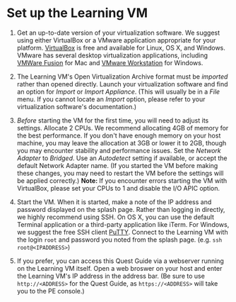 # Set up the Learning VM

1. Get an up-to-date version of your virtualization software. We suggest using
either VirtualBox or a VMware application appropriate for your platform.
[VirtualBox](https://www.virtualbox.org/wiki/Downloads) is free and available
for Linux, OS X, and Windows. VMware has several desktop virtualization applications,
including [VMWare Fusion](https://www.vmware.com/products/fusion/) for Mac and
[VMware Workstation](https://www.vmware.com/products/workstation/) for Windows.

2. The Learning VM's Open Virtualization Archive format must be *imported* rather
than opened directly. Launch your virtualization software and find an option for
*Import* or *Import Appliance*. (This will usually be in a *File* menu. If you
cannot locate an *Import* option, please refer to your virtualization software's
documentation.)

3. *Before* starting the VM for the first time, you will need to adjust its settings.
Allocate 2 CPUs. We recommend allocating 4GB of memory for the best performance. If you
don't have enough memory on your host machine, you may leave the allocation at 3GB or lower
it to 2GB, though you may encounter stability and performance issues. Set the *Network Adapter* to
*Bridged*. Use an *Autodetect* setting if available, or accept the default Network Adapter name.
(If you started the VM before making these changes, you may need to restart the VM
before the settings will be applied correctly.) **Note:** If you encounter
errors starting the VM with VirtualBox, please set your CPUs to 1 and disable the I/O APIC
option.

4. Start the VM. When it is started, make a note of the IP address and password displayed
on the splash page. Rather than logging in directly, we highly recommend using SSH. On OS X,
you can use the default Terminal application or a third-party application like iTerm.
For Windows, we suggest the free SSH client [PuTTY](http://www.putty.org/).
Connect to the Learning VM with the login `root` and password you noted from the splash page.
(e.g. `ssh root@<IPADDRESS>`)

5. If you prefer, you can access this Quest Guide via a webserver running on the Learning VM
itself. Open a web broswer on your host and enter the Learning VM's IP address in
the address bar. (Be sure to use `http://<ADDRESS>` for the Quest Guide, as `https://<ADDRESS>`
will take you to the PE console.)
